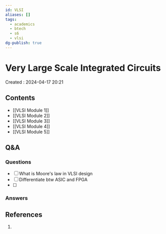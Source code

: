 ```yaml
---
id: VLSI
aliases: []
tags:
  - academics
  - btech
  - s6
  - vlsi
dg-publish: true
---
```

# Very Large Scale Integrated Circuits
Created : 2024-04-17 20:21

## Contents

- [[VLSI Module 1]]
- [[VLSI Module 2]]
- [[VLSI Module 3]]
- [[VLSI Module 4]]
- [[VLSI Module 5]]

## Q&A
### Questions
- [ ] What is Moore's law in VLSI design 
- [ ] Differentiate btw ASIC and FPGA
- [ ] 
### Answers

## References
1. 